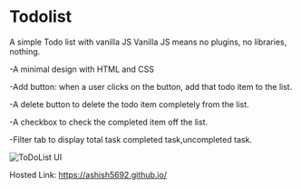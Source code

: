 # Todolist
A simple Todo list with vanilla JS
Vanilla JS means no plugins, no libraries, nothing.

-A minimal design with HTML and CSS

-Add button: when a user clicks on the button, add that todo item to the list.

-A delete button to delete the todo item completely from the list.

-A checkbox to check the completed item off the list.

-Filter tab to display total task completed task,uncompleted task.

![ToDoList UI](https://github.com/Ashish5692/Ashish5692.github.io/assets/92576127/288222c3-9170-4249-b58a-ba4ea28c0ece)


Hosted Link: https://ashish5692.github.io/
